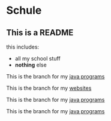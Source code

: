 # Schule

## This is a README

this includes:
- all my school stuff
- **nothing** else


This is the branch for my [java programs](https://github.com/Kin57/Schule/tree/main/java)

This is the branch for my [websites](https://github.com/Kin57/Schule/tree/main/html)

This is the branch for my [java programs](https://github.com/Kin57/Schule/tree/main/java)

This is the branch for my [java programs](https://github.com/Kin57/Schule/tree/main/java)

